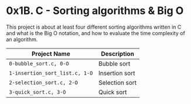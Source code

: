 # 0x1B. C - Sorting algorithms & Big O
This project is about at least four different sorting algorithms written in C and what is the Big O notation, and how to evaluate the time complexity of an algorithm.

| Project Name | Description     |
| ------------ | ------------    |
| `0-bubble_sort.c, 0-O` | Bubble sort |
| `1-insertion_sort_list.c, 1-O` | Insertion sort |
| `2-selection_sort.c, 2-O` | Selection sort |
| `3-quick_sort.c, 3-O` | Quick sort |
